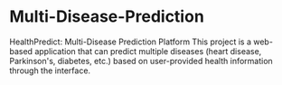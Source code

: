 # Multi-Disease-Prediction
HealthPredict: Multi-Disease Prediction Platform
This project is a web-based application that can predict multiple diseases (heart disease, Parkinson's, diabetes, etc.) based on user-provided health information through the interface.
